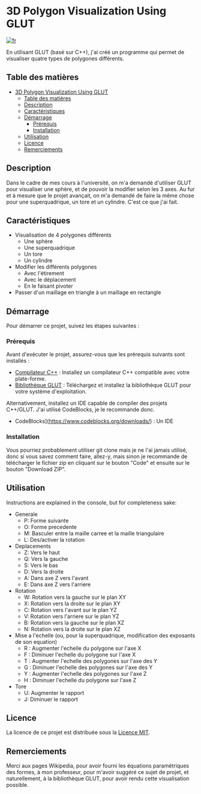 # 3D Polygon Visualization Using GLUT
[![fr](https://img.shields.io/badge/lang-en-en)](https://github.com/MattewCoding/3D-Polygon-Visualization-Using-GLUT/blob/main/README.md)

En utilisant GLUT (basé sur C++), j'ai créé un programme qui permet de visualiser quatre types de polygones différents.

## Table des matières

- [3D Polygon Visualization Using GLUT](#project-name)
  - [Table des matières](#table-des-matières)
  - [Description](#description)
  - [Caractéristiques](#caractéristiques)
  - [Démarrage](#démarrage)
    - [Prérequis](#prérequis)
    - [Installation](#installation)
  - [Utilisation](#utilisation)
  - [Licence](#licence)
  - [Remerciements](#remerciements)

## Description

Dans le cadre de mes cours à l'université, on m'a demandé d'utiliser GLUT pour visualiser une sphère, et de pouvoir la modifier selon les 3 axes. Au fur et à mesure que le projet avançait, on m'a demandé de faire la même chose pour une superquadrique, un tore et un cylindre. C'est ce que j'ai fait.

## Caractéristiques

- Visualisation de 4 polygones différents
  - Une sphère
  - Une superquadrique
  - Un tore
  - Un cylindre
- Modifier les différents polygones
  - Avec l'étirement
  - Avec le déplacement
  - En le faisant pivoter
- Passer d'un maillage en triangle à un maillage en rectangle

## Démarrage

Pour démarrer ce projet, suivez les étapes suivantes :

### Prérequis

Avant d'exécuter le projet, assurez-vous que les prérequis suivants sont installés :

- [Compilateur C++](https://isocpp.org/get-started) : Installez un compilateur C++ compatible avec votre plate-forme.
- [Bibliothèque GLUT](https://www.opengl.org/resources/libraries/glut/glut_downloads.php) : Téléchargez et installez la bibliothèque GLUT pour votre système d'exploitation.

Alternativement, installez un IDE capable de compiler des projets C++/GLUT. J'ai utilisé CodeBlocks, je le recommande donc.
- CodeBlocks](https://www.codeblocks.org/downloads/) : Un IDE

### Installation
Vous pourriez probablement utiliser git clone mais je ne l'ai jamais utilisé, donc si vous savez comment faire, allez-y, mais sinon je recommande de télécharger le fichier zip en cliquant sur le bouton "Code" et ensuite sur le bouton "Download ZIP".

## Utilisation
Instructions are explained in the console, but for completeness sake:
- Generale
  - P: Forme suivante
  - O: Forme precedente
  - M: Basculer entre la maille carree et la maille triangulaire
  - L: Des/activer la rotation
- Deplacements
  - Z: Vers le haut
  - Q: Vers la gauche
  - S: Vers le bas
  - D: Vers la droite
  - A: Dans axe Z vers l'avant
  - E: Dans axe Z vers l'arriere
- Rotation
  - W: Rotation vers la gauche sur le plan XY
  - X: Rotation vers la droite sur le plan XY
  - C: Rotation vers l'avant sur le plan YZ
  - V: Rotation vers l'arriere sur le plan YZ
  - B: Rotation vers la gauche sur le plan XZ
  - N: Rotation vers la droite sur le plan XZ
- Mise a l'echelle (ou, pour la superquadrique, modification des exposants de son equation)
  - R : Augmenter l'echelle du polygone sur l'axe X
  - F : Diminuer l'echelle du polygone sur l'axe X
  - T : Augmenter l'echelle des polygones sur l'axe des Y
  - G : Diminuer l'echelle des polygones sur l'axe des Y
  - Y : Augmenter l'echelle des polygones sur l'axe Z
  - H : Diminuer l'echelle du polygone sur l'axe Z
- Tore
  - U: Augmenter le rapport
  - J: Diminuer le rapport

## Licence

La licence de ce projet est distribuée sous la [Licence MIT](LICENSE). 

## Remerciements

Merci aux pages Wikipedia, pour avoir fourni les équations paramétriques des formes, à mon professeur, pour m'avoir suggéré ce sujet de projet, et naturellement, à la bibliothèque GLUT, pour avoir rendu cette visualisation possible.
